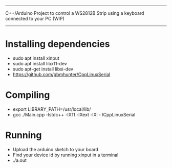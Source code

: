 
---

C++/Arduino Project to control a WS2812B Strip using a keyboard connected to your PC (WIP)

---

# Installing dependencies

- sudo apt install xinput	
- sudo apt install libx11-dev
- sudo apt-get install libxi-dev
- https://github.com/gbmhunter/CppLinuxSerial

# Compiling 

- export LIBRARY_PATH=/usr/local/lib/
- gcc ./Main.cpp -lstdc++ -lX11 -lXext -lXi - lCppLinuxSerial

# Running 

- Upload the arduino sketch to your board
- Find your device id by running xinput in a terminal
- ./a.out <device id>

